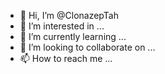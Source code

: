 - 👋 Hi, I’m @ClonazepTah
- 👀 I’m interested in ...
- 🌱 I’m currently learning ...
- 💞️ I’m looking to collaborate on ...
- 📫 How to reach me ...

<!---
ClonazepTah/ClonazepTah is a ✨ special ✨ repository because its `README.md` (this file) appears on your GitHub profile.
You can click the Preview link to take a look at your changes.
--->
